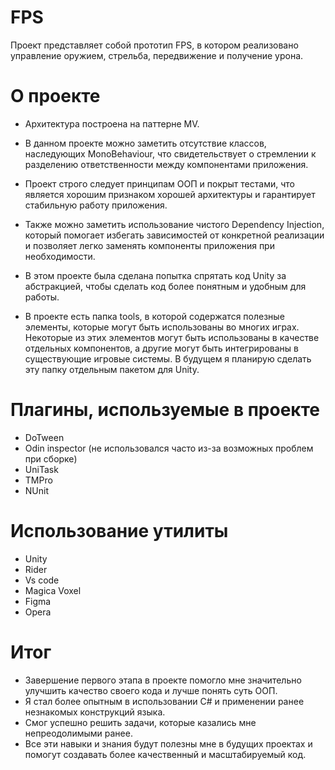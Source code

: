 # FPS
Проект представляет собой прототип FPS, в котором реализовано управление оружием, стрельба, передвижение и получение урона.

# О проекте
 - Архитектура построена на паттерне MV.

 - В данном проекте можно заметить отсутствие классов, наследующих MonoBehaviour, что свидетельствует о стремлении к разделению ответственности между компонентами приложения.

 - Проект строго следует принципам ООП и покрыт тестами, что является хорошим признаком хорошей архитектуры и гарантирует стабильную работу приложения.

 - Также можно заметить использование чистого Dependency Injection, который помогает избегать зависимостей от конкретной реализации и позволяет легко заменять компоненты приложения при необходимости.

 - В этом проекте была сделана попытка спрятать код Unity за абстракцией, чтобы сделать код более понятным и удобным для работы.

 - В проекте есть папка tools, в которой содержатся полезные элементы, которые могут быть использованы во многих играх. Некоторые из этих элементов могут быть использованы в качестве отдельных компонентов, а другие могут быть интегрированы в существующие игровые системы. В будущем я планирую сделать эту папку отдельным пакетом для Unity.

# Плагины, используемые в проекте 
 - DoTween
 - Odin inspector (не использовался часто из-за возможных проблем при сборке)
 - UniTask
 - TMPro
 - NUnit

# Использование утилиты
 - Unity
 - Rider
 - Vs code
 - Magica Voxel
 - Figma
 - Opera 

# Итог 
 - Завершение первого этапа в проекте помогло мне значительно улучшить качество своего кода и лучше понять суть ООП. 
 - Я стал более опытным в использовании C# и применении ранее незнакомых конструкций языка. 
 - Cмог успешно решить задачи, которые казались мне непреодолимыми ранее. 
 - Все эти навыки и знания будут полезны мне в будущих проектах и помогут создавать более качественный и масштабируемый код.
